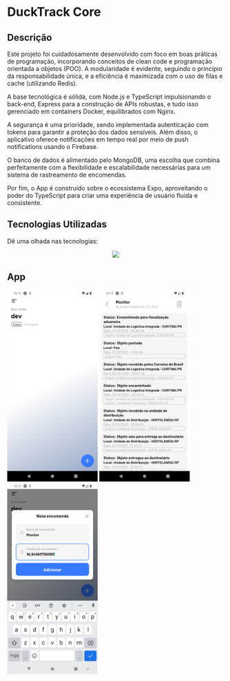 # DuckTrack Core

## Descrição

Este projeto foi cuidadosamente desenvolvido com foco em boas práticas de programação, incorporando conceitos de clean code e programação orientada a objetos (POO). A modularidade é evidente, seguindo o princípio da responsabilidade única, e a eficiência é maximizada com o uso de filas e cache (utilizando Redis).

A base tecnológica é sólida, com Node.js e TypeScript impulsionando o back-end, Express para a construção de APIs robustas, e tudo isso gerenciado em containers Docker, equilibrados com Nginx.

A segurança é uma prioridade, sendo implementada autenticação com tokens para garantir a proteção dos dados sensíveis. Além disso, o aplicativo oferece notificações em tempo real por meio de push notifications usando o Firebase.

O banco de dados é alimentado pelo MongoDB, uma escolha que combina perfeitamente com a flexibilidade e escalabilidade necessárias para um sistema de rastreamento de encomendas.

Por fim, o App é construído sobre o ecossistema Expo, aproveitando o poder do TypeScript para criar uma experiência de usuário fluida e consistente.

## Tecnologias Utilizadas

Dê uma olhada nas tecnologias:

<p align="center">
  <a href="https://skillicons.dev">
    <img src="https://skillicons.dev/icons?i=docker,ts,nodejs,express,redis,react,firebase,nginx" />
  </a>
</p>

## App

<img width=210 src="images/3.webp">
<img width=210 src="images/2.webp">
<img width=210 src="images/1.webp">
